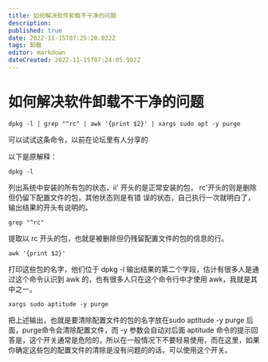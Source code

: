 ```yaml
---
title: 如何解决软件卸载不干净的问题
description: 
published: true
date: 2022-11-15T07:25:20.022Z
tags: 卸载
editor: markdown
dateCreated: 2022-11-15T07:24:05.992Z
---
```


# 如何解决软件卸载不干净的问题

```dpkg -l | grep "^rc" | awk '{print $2}' | xargs sudo apt -y purge```

可以试试这条命令，以前在论坛里有人分享的

以下是原解释：

```dpkg -l```

列出系统中安装的所有包的状态，ii' 开头的是正常安装的包， rc'开头的则是删除但仍留下配置文件的包，其他状态则是有错 误的状态，自己执行一次就明白了，输出结果的开头有说明的。

```grep "^rc"```

提取以 rc 开头的包，也就是被删除但仍残留配置文件的包的信息的行。

```awk '{print $2}'```

打印这些包的名字，他们位于 dpkg -l 输出结果的第二个字段，估计有很多人是通过这个命令认识到 awk 的，也有很多人只在这个命令行中才使用 awk，我就是其中之一。

```xargs sudo aptitude -y purge```

把上述输出，也就是要清除配置文件的包的名字放在sudo aptitude -y purge 后面，purge命令会清除配置文件，而 -y 参数会自动对后面 aptitude 命令的提示回答是，这个开关通常是危险的，所以在一般情况下不要轻易使用，而在这里，如果你确定这些包的配置文件的清除是没有问题的的话，可以使用这个开关。